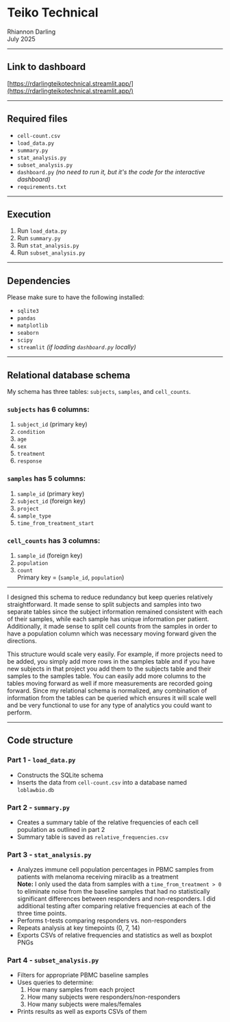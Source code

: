 # Teiko Technical
Rhiannon Darling  
July 2025  

---

## Link to dashboard  
[https://rdarlingteikotechnical.streamlit.app/](https://rdarlingteikotechnical.streamlit.app/)

---

## Required files  
- `cell-count.csv`  
- `load_data.py`  
- `summary.py`  
- `stat_analysis.py`  
- `subset_analysis.py`  
- `dashboard.py`  *(no need to run it, but it's the code for the interactive dashboard)*
- `requirements.txt`

---

## Execution  
1. Run `load_data.py`  
2. Run `summary.py`  
3. Run `stat_analysis.py`  
4. Run `subset_analysis.py`  

---

## Dependencies  
Please make sure to have the following installed:  
- `sqlite3`  
- `pandas`  
- `matplotlib`  
- `seaborn`  
- `scipy`  
- `streamlit` *(if loading `dashboard.py` locally)*

---

## Relational database schema  

My schema has three tables: `subjects`, `samples`, and `cell_counts`.

### `subjects` has 6 columns:
1. `subject_id` (primary key)  
2. `condition`  
3. `age`  
4. `sex`  
5. `treatment`  
6. `response`

### `samples` has 5 columns:
1. `sample_id` (primary key)  
2. `subject_id` (foreign key)  
3. `project`  
4. `sample_type`  
5. `time_from_treatment_start`

### `cell_counts` has 3 columns:
1. `sample_id` (foreign key)  
2. `population`  
3. `count`  
Primary key = (`sample_id`, `population`)

---

I designed this schema to reduce redundancy but keep queries relatively straightforward. It made sense to split subjects and samples into two separate tables since the subject information remained consistent with each of their samples, while each sample has unique information per patient. Additionally, it made sense to split cell counts from the samples in order to have a population column which was necessary moving forward given the directions.

This structure would scale very easily. For example, if more projects need to be added, you simply add more rows in the samples table and if you have new subjects in that project you add them to the subjects table and their samples to the samples table. You can easily add more columns to the tables moving forward as well if more measurements are recorded going forward. Since my relational schema is normalized, any combination of information from the tables can be queried which ensures it will scale well and be very functional to use for any type of analytics you could want to perform.

---

## Code structure

### Part 1 - `load_data.py`  
- Constructs the SQLite schema  
- Inserts the data from `cell-count.csv` into a database named `loblawbio.db`

### Part 2 - `summary.py`  
- Creates a summary table of the relative frequencies of each cell population as outlined in part 2  
- Summary table is saved as `relative_frequencies.csv`

### Part 3 - `stat_analysis.py`  
- Analyzes immune cell population percentages in PBMC samples from patients with melanoma receiving miraclib as a treatment  
**Note:** I only used the data from samples with a `time_from_treatment > 0` to eliminate noise from the baseline samples that had no statistically significant differences between responders and non-responders. I did additional testing after comparing relative frequencies at each of the three time points.  
- Performs t-tests comparing responders vs. non-responders  
- Repeats analysis at key timepoints (0, 7, 14)  
- Exports CSVs of relative frequencies and statistics as well as boxplot PNGs

### Part 4 - `subset_analysis.py`  
- Filters for appropriate PBMC baseline samples  
- Uses queries to determine:  
    1. How many samples from each project  
    2. How many subjects were responders/non-responders  
    3. How many subjects were males/females  
- Prints results as well as exports CSVs of them

